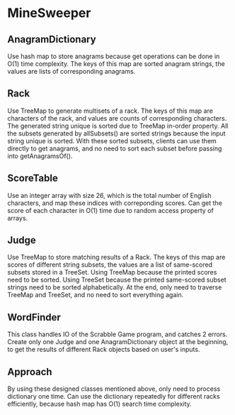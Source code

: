 # MineSweeper

## AnagramDictionary
Use hash map to store anagrams because get operations can be done in O(1) time complexity.
The keys of this map are sorted anagram strings, the values are lists of corresponding anagrams.

## Rack
Use TreeMap to generate multisets of a rack.
The keys of this map are characters of the rack, and values are counts of corresponding characters. 
The generated string unique is sorted due to TreeMap in-order property.
All the subsets generated by allSubsets() are sorted strings because the input string unique is sorted.
With these sorted subsets, clients can use them directly to get anagrams, and no need to sort each subset before passing into getAnagramsOf().

## ScoreTable
Use an integer array with size 26, which is the total number of English characters, and map these indices with correponding scores.
Can get the score of each character in O(1) time due to random access property of arrays.

## Judge
Use TreeMap to store matching results of a Rack.
The keys of this map are scores of different string subsets, the values are a list of same-scored subsets stored in a TreeSet.
Using TreeMap because the printed scores need to be sorted.
Using TreeSet because the printed same-scored subset strings need to be sorted alphabetically.
At the end, only need to traverse TreeMap and TreeSet, and no need to sort everything again.

## WordFinder
This class handles IO of the Scrabble Game program, and catches 2 errors.
Create only one Judge and one AnagramDictionary object at the beginning, to get the results of different Rack objects based on user's inputs.

## Approach
By using these designed classes mentioned above, only need to process dictionary one time.
Can use the dictionary repeatedly for different racks efficiently, because hash map has O(1) search time complexity.